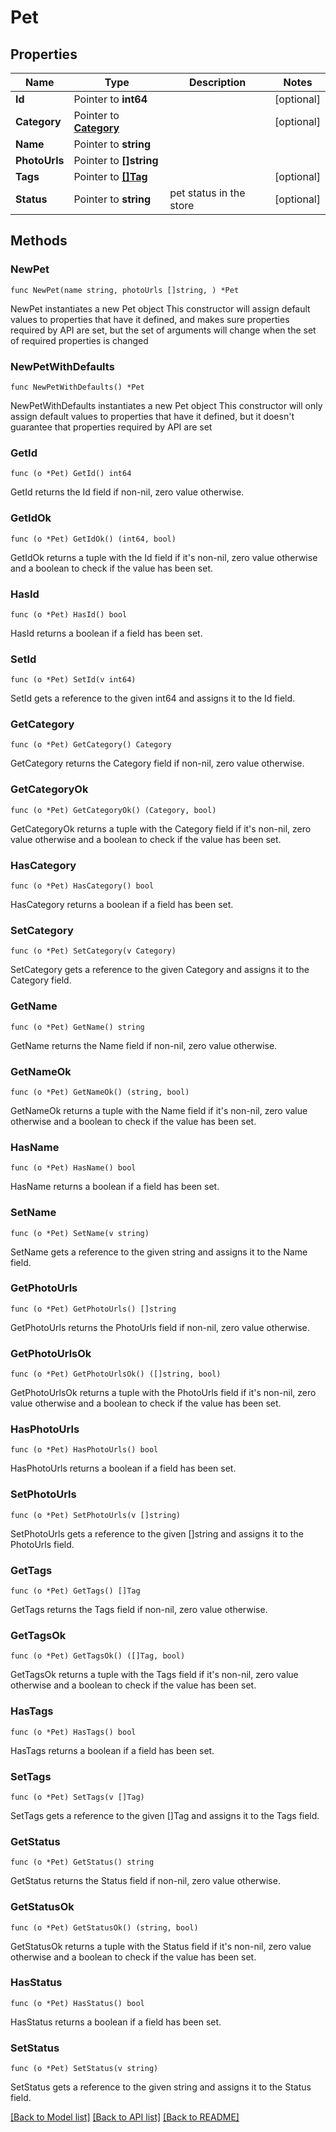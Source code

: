 # Pet

## Properties

Name | Type | Description | Notes
------------ | ------------- | ------------- | -------------
**Id** | Pointer to **int64** |  | [optional] 
**Category** | Pointer to [**Category**](Category.md) |  | [optional] 
**Name** | Pointer to **string** |  | 
**PhotoUrls** | Pointer to **[]string** |  | 
**Tags** | Pointer to [**[]Tag**](Tag.md) |  | [optional] 
**Status** | Pointer to **string** | pet status in the store | [optional] 

## Methods

### NewPet

`func NewPet(name string, photoUrls []string, ) *Pet`

NewPet instantiates a new Pet object
This constructor will assign default values to properties that have it defined,
and makes sure properties required by API are set, but the set of arguments
will change when the set of required properties is changed

### NewPetWithDefaults

`func NewPetWithDefaults() *Pet`

NewPetWithDefaults instantiates a new Pet object
This constructor will only assign default values to properties that have it defined,
but it doesn't guarantee that properties required by API are set

### GetId

`func (o *Pet) GetId() int64`

GetId returns the Id field if non-nil, zero value otherwise.

### GetIdOk

`func (o *Pet) GetIdOk() (int64, bool)`

GetIdOk returns a tuple with the Id field if it's non-nil, zero value otherwise
and a boolean to check if the value has been set.

### HasId

`func (o *Pet) HasId() bool`

HasId returns a boolean if a field has been set.

### SetId

`func (o *Pet) SetId(v int64)`

SetId gets a reference to the given int64 and assigns it to the Id field.

### GetCategory

`func (o *Pet) GetCategory() Category`

GetCategory returns the Category field if non-nil, zero value otherwise.

### GetCategoryOk

`func (o *Pet) GetCategoryOk() (Category, bool)`

GetCategoryOk returns a tuple with the Category field if it's non-nil, zero value otherwise
and a boolean to check if the value has been set.

### HasCategory

`func (o *Pet) HasCategory() bool`

HasCategory returns a boolean if a field has been set.

### SetCategory

`func (o *Pet) SetCategory(v Category)`

SetCategory gets a reference to the given Category and assigns it to the Category field.

### GetName

`func (o *Pet) GetName() string`

GetName returns the Name field if non-nil, zero value otherwise.

### GetNameOk

`func (o *Pet) GetNameOk() (string, bool)`

GetNameOk returns a tuple with the Name field if it's non-nil, zero value otherwise
and a boolean to check if the value has been set.

### HasName

`func (o *Pet) HasName() bool`

HasName returns a boolean if a field has been set.

### SetName

`func (o *Pet) SetName(v string)`

SetName gets a reference to the given string and assigns it to the Name field.

### GetPhotoUrls

`func (o *Pet) GetPhotoUrls() []string`

GetPhotoUrls returns the PhotoUrls field if non-nil, zero value otherwise.

### GetPhotoUrlsOk

`func (o *Pet) GetPhotoUrlsOk() ([]string, bool)`

GetPhotoUrlsOk returns a tuple with the PhotoUrls field if it's non-nil, zero value otherwise
and a boolean to check if the value has been set.

### HasPhotoUrls

`func (o *Pet) HasPhotoUrls() bool`

HasPhotoUrls returns a boolean if a field has been set.

### SetPhotoUrls

`func (o *Pet) SetPhotoUrls(v []string)`

SetPhotoUrls gets a reference to the given []string and assigns it to the PhotoUrls field.

### GetTags

`func (o *Pet) GetTags() []Tag`

GetTags returns the Tags field if non-nil, zero value otherwise.

### GetTagsOk

`func (o *Pet) GetTagsOk() ([]Tag, bool)`

GetTagsOk returns a tuple with the Tags field if it's non-nil, zero value otherwise
and a boolean to check if the value has been set.

### HasTags

`func (o *Pet) HasTags() bool`

HasTags returns a boolean if a field has been set.

### SetTags

`func (o *Pet) SetTags(v []Tag)`

SetTags gets a reference to the given []Tag and assigns it to the Tags field.

### GetStatus

`func (o *Pet) GetStatus() string`

GetStatus returns the Status field if non-nil, zero value otherwise.

### GetStatusOk

`func (o *Pet) GetStatusOk() (string, bool)`

GetStatusOk returns a tuple with the Status field if it's non-nil, zero value otherwise
and a boolean to check if the value has been set.

### HasStatus

`func (o *Pet) HasStatus() bool`

HasStatus returns a boolean if a field has been set.

### SetStatus

`func (o *Pet) SetStatus(v string)`

SetStatus gets a reference to the given string and assigns it to the Status field.


[[Back to Model list]](../README.md#documentation-for-models) [[Back to API list]](../README.md#documentation-for-api-endpoints) [[Back to README]](../README.md)


